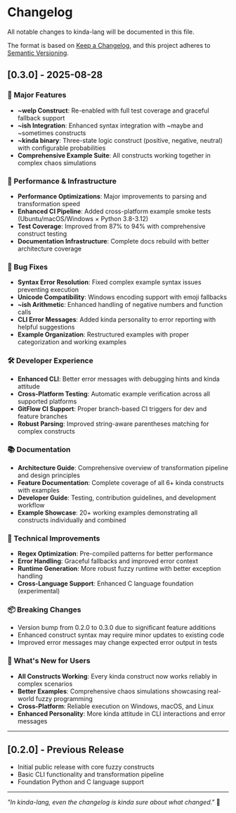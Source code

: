 # Changelog

All notable changes to kinda-lang will be documented in this file.

The format is based on [Keep a Changelog](https://keepachangelog.com/en/1.0.0/),
and this project adheres to [Semantic Versioning](https://semver.org/spec/v2.0.0.html).

## [0.3.0] - 2025-08-28

### 🎉 Major Features
- **~welp Construct**: Re-enabled with full test coverage and graceful fallback support
- **~ish Integration**: Enhanced syntax integration with ~maybe and ~sometimes constructs  
- **~kinda binary**: Three-state logic construct (positive, negative, neutral) with configurable probabilities
- **Comprehensive Example Suite**: All constructs working together in complex chaos simulations

### 🚀 Performance & Infrastructure
- **Performance Optimizations**: Major improvements to parsing and transformation speed
- **Enhanced CI Pipeline**: Added cross-platform example smoke tests (Ubuntu/macOS/Windows × Python 3.8-3.12)
- **Test Coverage**: Improved from 87% to 94% with comprehensive construct testing
- **Documentation Infrastructure**: Complete docs rebuild with better architecture coverage

### 🐛 Bug Fixes
- **Syntax Error Resolution**: Fixed complex example syntax issues preventing execution
- **Unicode Compatibility**: Windows encoding support with emoji fallbacks  
- **~ish Arithmetic**: Enhanced handling of negative numbers and function calls
- **CLI Error Messages**: Added kinda personality to error reporting with helpful suggestions
- **Example Organization**: Restructured examples with proper categorization and working examples

### 🛠️ Developer Experience
- **Enhanced CLI**: Better error messages with debugging hints and kinda attitude
- **Cross-Platform Testing**: Automatic example verification across all supported platforms
- **GitFlow CI Support**: Proper branch-based CI triggers for dev and feature branches
- **Robust Parsing**: Improved string-aware parentheses matching for complex constructs

### 📚 Documentation
- **Architecture Guide**: Comprehensive overview of transformation pipeline and design principles
- **Feature Documentation**: Complete coverage of all 6+ kinda constructs with examples  
- **Developer Guide**: Testing, contribution guidelines, and development workflow
- **Example Showcase**: 20+ working examples demonstrating all constructs individually and combined

### 🔧 Technical Improvements
- **Regex Optimization**: Pre-compiled patterns for better performance
- **Error Handling**: Graceful fallbacks and improved error context
- **Runtime Generation**: More robust fuzzy runtime with better exception handling
- **Cross-Language Support**: Enhanced C language foundation (experimental)

### 📦 Breaking Changes
- Version bump from 0.2.0 to 0.3.0 due to significant feature additions
- Enhanced construct syntax may require minor updates to existing code
- Improved error messages may change expected error output in tests

### 🎪 What's New for Users
- **All Constructs Working**: Every kinda construct now works reliably in complex scenarios
- **Better Examples**: Comprehensive chaos simulations showcasing real-world fuzzy programming
- **Cross-Platform**: Reliable execution on Windows, macOS, and Linux
- **Enhanced Personality**: More kinda attitude in CLI interactions and error messages

---

## [0.2.0] - Previous Release
- Initial public release with core fuzzy constructs
- Basic CLI functionality and transformation pipeline
- Foundation Python and C language support

---

*"In kinda-lang, even the changelog is kinda sure about what changed."* 🎲